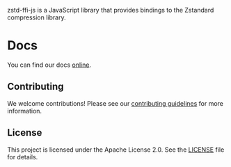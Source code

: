 zstd-ffi-js is a JavaScript library that provides bindings to the Zstandard compression library.

# Docs

You can find our docs [online][zstd-ffi-js-docs]. 

## Contributing

We welcome contributions! Please see our [contributing guidelines][contributing-guidelines] for more
information.

## License

This project is licensed under the Apache License 2.0. See the [LICENSE](LICENSE) file for details.

[contributing-guidelines]: https://docs.yscope.com/zstd-ffi-js/main/dev-docs/contributing
[zstd-ffi-js-docs]: https://docs.yscope.com/zstd-ffi-js/main/

